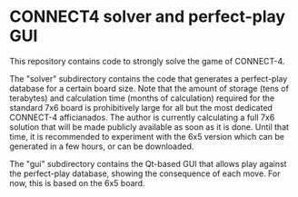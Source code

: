 
CONNECT4 solver and perfect-play GUI
====================================

This repository contains code to strongly solve the game of CONNECT-4.

The "solver" subdirectory contains the code that generates a perfect-play
database for a certain board size. Note that the amount of storage (tens
of terabytes) and calculation time (months of calculation) required for
the standard 7x6 board is prohibitively large for all but the most
dedicated CONNECT-4 afficianados. The author is currently calculating
a full 7x6 solution that will be made publicly available as soon as it
is done. Until that time, it is recommended to experiment with the 6x5
version which can be generated in a few hours, or can be downloaded.

The "gui" subdirectory contains the Qt-based GUI that allows
play against the perfect-play database, showing the consequence
of each move. For now, this is based on the 6x5 board.
